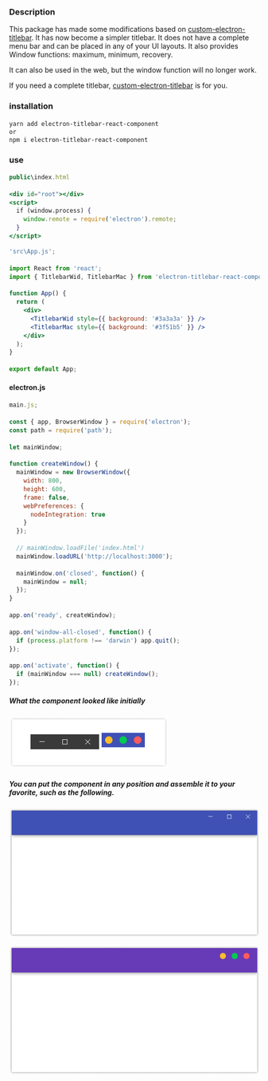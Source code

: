 ### Description

This package has made some modifications based on [custom-electron-titlebar](https://github.com/AlexTorresSk/custom-electron-titlebar). It has now become a simpler titlebar. It does not have a complete menu bar and can be placed in any of your UI layouts. It also provides Window functions: maximum, minimum, recovery.

It can also be used in the web, but the window function will no longer work.

If you need a complete titlebar, [custom-electron-titlebar](https://github.com/AlexTorresSk/custom-electron-titlebar) is for you.

### installation

```shell
yarn add electron-titlebar-react-component
or
npm i electron-titlebar-react-component
```

### use

```jsx
public\index.html

<div id="root"></div>
<script>
  if (window.process) {
    window.remote = require('electron').remote;
  }
</script>
```

```jsx
'src\App.js';

import React from 'react';
import { TitlebarWid, TitlebarMac } from 'electron-titlebar-react-component';

function App() {
  return (
    <div>
      <TitlebarWid style={{ background: '#3a3a3a' }} />
      <TitlebarMac style={{ background: '#3f51b5' }} />
    </div>
  );
}

export default App;
```

#### electron.js

```js
main.js;

const { app, BrowserWindow } = require('electron');
const path = require('path');

let mainWindow;

function createWindow() {
  mainWindow = new BrowserWindow({
    width: 800,
    height: 600,
    frame: false,
    webPreferences: {
      nodeIntegration: true
    }
  });

  // mainWindow.loadFile('index.html')
  mainWindow.loadURL('http://localhost:3000');

  mainWindow.on('closed', function() {
    mainWindow = null;
  });
}

app.on('ready', createWindow);

app.on('window-all-closed', function() {
  if (process.platform !== 'darwin') app.quit();
});

app.on('activate', function() {
  if (mainWindow === null) createWindow();
});
```

##### What the component looked like initially

![titlebar](./img/titlebar.png)

##### You can put the component in any position and assemble it to your favorite, such as the following.

![windows](./img/windows.png)

![mac](./img/mac.png)
